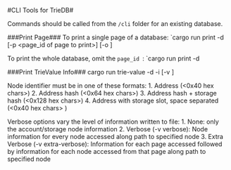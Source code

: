 #CLI Tools for TrieDB#

Commands should be called from the `/cli` folder for an existing database. 

###Print Page###
To print a single page of a database:
`cargo run print -d <path to database> [-p <page_id of page to print>] [-o <output path>]

To print the whole database, omit the `page_id `:
`cargo run print -d <path to database> 


###Print TrieValue Info###
cargo run trie-value -d <path to database> -i <node identifier> [-v <verbose options>]

Node identifier must be in one of these formats:
    1. Address (<0x40 hex chars>)
    2. Address hash (<0x64 hex chars>)
    3. Address hash + storage hash (<0x128 hex chars>)
    4. Address with storage slot, space separated (<0x40 hex chars> <slot>)

Verbose options vary the level of information written to file:
    1. None: only the account/storage node information
    2. Verbose (-v verbose): Node information for every node accessed along path to specified node
    3. Extra Verbose (-v extra-verbose): Information for each page accessed followed by information for each node accessed from that page along path to specified node




